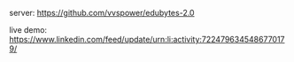 server: https://github.com/vvspower/edubytes-2.0

live demo: https://www.linkedin.com/feed/update/urn:li:activity:7224796345486770179/
